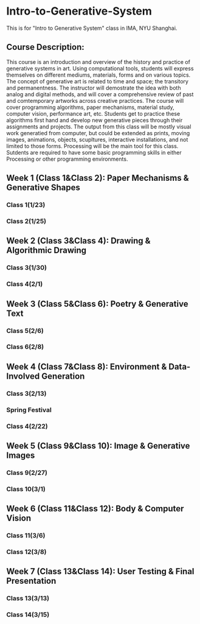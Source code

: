 # Intro-to-Generative-System
This is for "Intro to Generative System" class in IMA, NYU Shanghai.

## Course Description:
This course is an introduction and overview of the history and practice of generative systems in art. Using computational tools, students will express themselves on different mediums, materials, forms and on various topics. The concept of generative art is related to time and space; the transitory and permanentness. The instructor will demostrate the idea with both analog and digital methods, and will cover a comprehensive review of past and comtemporary artworks across creative practices. The course will cover programming algorithms, paper mechanisms, material study, computer vision, performance art, etc. Students get to practice these algorithms first hand and develop new generative pieces through their assignments and projects. The output from this class will be mostly visual work generatied from computer, but could be extended as prints, moving images, animations, objects, scupltures, interactive installations, and not limited to those forms. Processing will be the main tool for this class. Sutdents are required to have some basic programming skills in either Processing or other programming environments. 

## Week 1 (Class 1&Class 2): Paper Mechanisms & Generative Shapes

### Class 1(1/23)
### Class 2(1/25)

## Week 2 (Class 3&Class 4): Drawing & Algorithmic Drawing

### Class 3(1/30)
### Class 4(2/1)

## Week 3 (Class 5&Class 6): Poetry & Generative Text

### Class 5(2/6)
### Class 6(2/8)

## Week 4 (Class 7&Class 8): Environment & Data-Involved Generation

### Class 3(2/13)
### Spring Festival
### Class 4(2/22)

## Week 5 (Class 9&Class 10): Image & Generative Images

### Class 9(2/27)
### Class 10(3/1)

## Week 6 (Class 11&Class 12): Body & Computer Vision

### Class 11(3/6)
### Class 12(3/8)

## Week 7 (Class 13&Class 14): User Testing & Final Presentation

### Class 13(3/13)
### Class 14(3/15)
